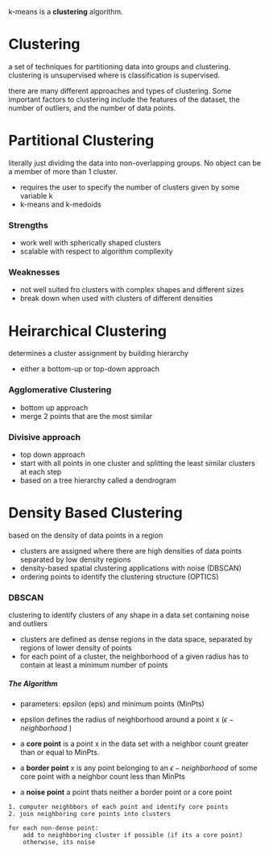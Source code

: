 k-means is a **clustering** algorithm. 
# Clustering
a set of techniques for partitioning data into groups and clustering.
clustering is unsupervised where is classification is supervised. 

there are many different approaches and types of clustering. Some important factors to clustering include the features of the dataset, the number of outliers, and the number of data points. 
# Partitional Clustering
literally just dividing the data into non-overlapping groups. No object can be a member of more than 1 cluster.
- requires the user to specify the number of clusters given by some variable k
- k-means and k-medoids 
### Strengths 
- work well with spherically shaped clusters
- scalable with respect to algorithm compllexity
### Weaknesses
- not well suited fro clusters with complex shapes and different sizes 
- break down when used with clusters of different densities 
# Heirarchical Clustering 
determines a cluster assignment by building hierarchy 
- either a bottom-up or top-down approach
### Agglomerative Clustering
- bottom up approach
- merge 2 points that are the most similar
### Divisive approach 
- top down approach
- start with all points in one cluster and splitting the least similar clusters at each step 
- based on a tree hierarchy called a dendrogram 
# Density Based Clustering 
based on the density of data points in a region
- clusters are assigned where there are high densities of data points separated by low density regions
- density-based spatial clustering applications with noise (DBSCAN)
- ordering points to identify the clustering structure (OPTICS) 
### DBSCAN 
clustering to identify clusters of any shape in a data set containing noise and outliers
- clusters are defined as dense regions in the data space, separated by regions of lower density of points 
- for each point of a cluster, the neighborhood of a given radius has to contain at least a minimum number of points 

##### The Algorithm
- parameters: epsilon (eps) and minimum points (MinPts)
- epsilon defines the radius of neighborhood around a point x ($\epsilon-neighborhood$ )

- a **core point** is a point x in the data set with a neighbor count greater than or equal to MinPts. 
- a **border point** x is any point belonging to an $\epsilon -neighborhood$ of some core point with a neighbor count less than MinPts
- a **noise point** a point thats neither a border point or a core point

```
1. computer neighbbors of each point and identify core points 
2. join neighboring core points into clusters 

for each non-dense point:
	add to neighbboring cluster if possible (if its a core point)
	otherwise, its noise 
```


